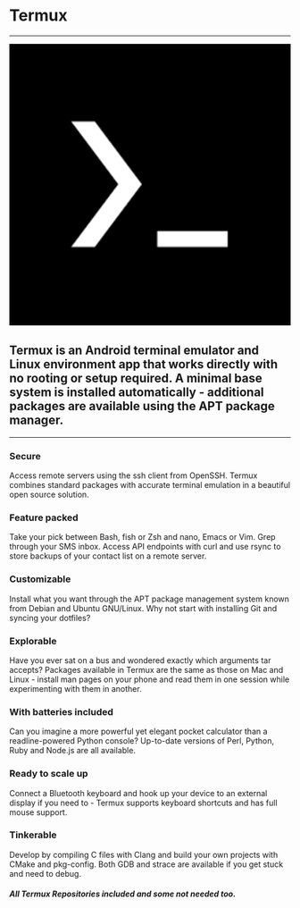 # Termux
---

![![]()](Termux.png)

## Termux is an Android terminal emulator and Linux environment app that works directly with no rooting or setup required. A minimal base system is installed automatically - additional packages are available using the APT package manager.
---

### **Secure**
Access remote servers using the ssh client from OpenSSH. Termux combines standard packages with accurate terminal emulation in a beautiful open source solution.

### **Feature packed**
Take your pick between Bash, fish or Zsh and nano, Emacs or Vim. Grep through your SMS inbox. Access API endpoints with curl and use rsync to store backups of your contact list on a remote server.

### **Customizable**
Install what you want through the APT package management system known from Debian and Ubuntu GNU/Linux. Why not start with installing Git and syncing your dotfiles?

### **Explorable**
Have you ever sat on a bus and wondered exactly which arguments tar accepts? Packages available in Termux are the same as those on Mac and Linux - install man pages on your phone and read them in one session while experimenting with them in another.

### **With batteries included**
Can you imagine a more powerful yet elegant pocket calculator than a readline-powered Python console? Up-to-date versions of Perl, Python, Ruby and Node.js are all available.

### **Ready to scale up**
Connect a Bluetooth keyboard and hook up your device to an external display if you need to - Termux supports keyboard shortcuts and has full mouse support.

### **Tinkerable**
Develop by compiling C files with Clang and build your own projects with CMake and pkg-config. Both GDB and strace are available if you get stuck and need to debug.

#### ***All Termux Repositories included and some not needed too.***